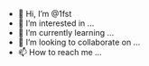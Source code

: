 - 👋 Hi, I’m @1fst
- 👀 I’m interested in ...
- 🌱 I’m currently learning ...
- 💞️ I’m looking to collaborate on ...
- 📫 How to reach me ...

<!---
1fst/1fst is a ✨ special ✨ repository because its `README.md` (this file) appears on your GitHub profile.
You can click the Preview link to take a look at your changes.
--->
